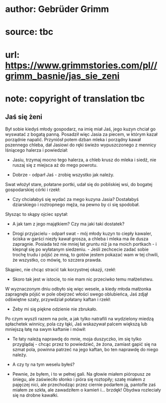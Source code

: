 # author: Gebrüder Grimm
# source: tbc
# url: https://www.grimmstories.com/pl//grimm_basnie/jas_sie_zeni
# note: copyright of translation tbc

## Jaś się żeni 

Był sobie kiedyś młody gospodarz, na imię miał Jaś, jego kuzyn chciał go
wyswatać z bogatą panną. Posadził więc Jasia za piecem, w którym kazał
porządnie napalić. Przyniósł potem dzban mleka i porządny kawał
pszennego chleba, dał Jasiowi do ręki świeżo wypuszczonego z mennicy
lśniącego halerza i powiedział:

- Jasiu, trzymaj mocno tego halerza, a chleb krusz do mleka i siedź,
nie ruszaj się z miejsca aż do mego powrotu.

- Dobrze - odparł Jaś - zrobię wszystko jak należy.

Swat włożył stare, połatane portki, udał się do pobliskiej wsi, do
bogatej gospodarskiej córki i rzekł:

- Czy chciałabyś się wydać za mego kuzyna Jasia? Dostałabyś dziarskiego
i roztropnego męża, na pewno by ci się spodobał.

Słysząc to skąpy ojciec spytał:

- A jak tam z jego majątkiem? Czy ma jaki taki dostatek?

- Drogi przyjacielu - odparł swat - mój młody kuzyn to ciepły kawaler,
ściska w garści niezły kawał grosza, a chleba i mleka ma ile dusza
zapragnie. Posiada też nie mniej łat gruntu niż ja na moich portkach - i
klepnął się po wyłatanym siedzeniu. - Jeśli zechcecie zadać sobie trochę
trudu i pójść ze mną, to gotów jestem pokazać wam w tej chwili, że
wszystko, co mówię, to szczera prawda.

Skąpiec, nie chcąc stracić tak korzystnej okazji, rzekł:

- Skoro tak jest w istocie, to nie mam nic przeciwko temu małżeństwu.

W wyznaczonym dniu odbyło się więc wesele, a kiedy młoda małżonka
zapragnęła pójść w pole obejrzeć włości swego oblubieńca, Jaś zdjął
odświętne szaty, przywdział połatany kaftan i rzekł:

- Żeby mi się piękne odzienie nie zbrukało.

Po czym wyszli razem na pole, a jak tylko natrafili na wydzielony miedzą
spłachetek winnicy, pola czy łąki, Jaś wskazywał palcem większą lub
mniejszą łatę na swym kaftanie i mówił:

- Te łaty należą naprawdę do mnie, moja duszyczko, im się tylko
przyglądaj - chcąc przez to powiedzieć, że żona, zamiast gapić się na
szmat pola, powinna patrzeć na jego kaftan, bo ten naprawdę do niego
należy.

- A czy ty na tym weselu byłeś?

- Pewnie, że byłem, i to w pełnej gali. Na głowie miałem pióropusz ze
śniegu, ale zaświeciło słonko i pióra się roztopiły; szatę miałem z
pajęczej nici, ale przechodząc przez ciernie podarłem ją, pantofle zaś
miałem ze szkła, ale zawadziłem o kamień i... brzdęk! Obydwa rozleciały
się na drobne kawałki.
